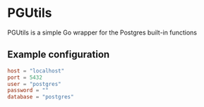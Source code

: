 # PGUtils  

PGUtils is a simple Go wrapper for the Postgres built-in functions

## Example configuration

```toml
host = "localhost"
port = 5432
user = "postgres"
password = ""
database = "postgres"
```